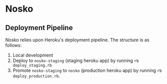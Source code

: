 # Nosko #

## Deployment Pipeline ##

Nosko relies upon Heroku's deployment pipeline. The structure is as follows:

1. Local development
2. Deploy to `nosko-staging` (staging heroku app) by running `rb deploy_staging.rb`
3. Promote `nosko-staging` to `nosko` (production heroku app) by running `rb deploy_production.rb`.
